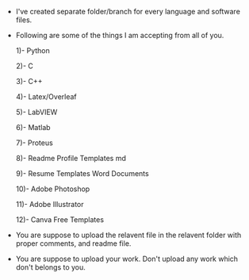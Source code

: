 * I've created separate folder/branch for every language and software files.
* Following are some of the things I am accepting from all of you.

     1)- Python
     
     2)- C

     3)- C++
     
     4)- Latex/Overleaf
     
     5)- LabVIEW
     
     6)- Matlab
     
     7)- Proteus
     
     8)- Readme Profile Templates md
     
     9)- Resume Templates Word Documents
     
     10)- Adobe Photoshop
     
     11)- Adobe Illustrator
     
     12)- Canva Free Templates
 
 * You are suppose to upload the relavent file in the relavent folder with proper comments, and readme file.
 * You are suppose to upload your work. Don't upload any work which don't belongs to you.

